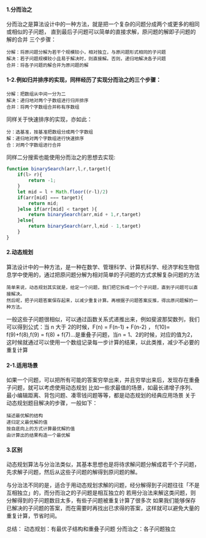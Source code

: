 #### 1.分而治之
分而治之是算法设计中的一种方法，就是把一个复杂的问题分成两个或更多的相同或相似的子问题，
直到最后子问题可以简单的直接求解，原问题的解即子问题的解的合并
三个步骤：
```
分解：将原问题分解为若干个规模较小，相对独立，与原问题形式相同的子问题
解决：若子问题规模较小且易于解决时，则直接解。否则，递归地解决各子问题
合并：将各子问题的解合并为原问题的解
```
#### 1-2.例如归并排序的实现，同样经历了实现分而治之的三个步骤：
```
分解：把数组从中间一分为二
解决：递归地对两个子数组进行归并排序
合并：将两个字数组合并称有序数组
```
同样关于快速排序的实现，亦如此：
```
分：选基准，按基准把数组分成两个字数组
解：递归地对两个字数组进行快速排序
合：对两个字数组进行合并
```
同样二分搜索也能使用分而治之的思想去实现:
```javascript
function binarySearch(arr,l,r,target){
    if(l> r){
        return -1;
    }
    let mid = l + Math.floor((r-l)/2)
    if(arr[mid] === target){
        return mid;
    }else if(arr[mid] < target ){
        return binarySearch(arr,mid + 1,r,target)
    }else{
        return binarySearch(arr,l,mid - 1,target)
    }
}
```

#### 2.动态规划
算法设计中的一种方法，是一种在数学、管理科学、计算机科学、经济学和生物信息学中使用的，通过把原问题分解为相对简单的子问题的方式求解复杂问题的方法
```
简单来说，动态规划其实就是，给定一个问题，我们把它拆成一个个子问题，直到子问题可以直接解决。
然后呢，把子问题答案保存起来，以减少重复计算。再根据子问题答案反推，得出原问题解的一种方法。
```
一般这些子问题很相似，可以通过函数关系式递推出来，例如斐波那契数列，我们可以得到公式：当 n 大于 2的时候，F(n) = F(n-1) + F(n-2) ，
f(10)= f(9)+f(8),f(9) = f(8) + f(7)...是重叠子问题，当n = 1、2的时候，对应的值为2，这时候就通过可以使用一个数组记录每一步计算的结果，以此类推，减少不必要的重复计算

#### 2-1.适用场景
如果一个问题，可以把所有可能的答案穷举出来，并且穷举出来后，发现存在重叠子问题，就可以考虑使用动态规划
比如一些求最值的场景，如最长递增子序列、最小编辑距离、背包问题、凑零钱问题等等，都是动态规划的经典应用场景
关于动态规划题目解决的步骤，一般如下：
```
描述最优解的结构
递归定义最优解的值
按自底向上的方式计算最优解的值
由计算出的结果构造一个最优解
```
#### 3.区别
动态规划算法与分治法类似，其基本思想也是将待求解问题分解成若干个子问题，先求解子问题，然后从这些子问题的解得到原问题的解。

与分治法不同的是，适合于用动态规划求解的问题，经分解得到子问题往往「不是互相独立」的，而分而治之的子问题是相互独立的
若用分治法来解这类问题，则分解得到的子问题数目太多，有些子问题被重复计算了很多次
如果我们能够保存已解决的子问题的答案，而在需要时再找出已求得的答案，这样就可以避免大量的重复计算，节省时间。

总结：
动态规划：有最优子结构和重叠子问题
分而治之：各子问题独立

